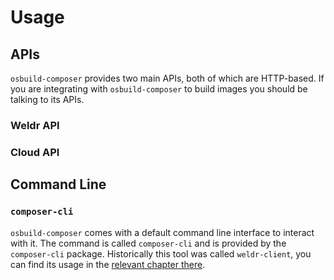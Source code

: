 # Usage

## APIs

`osbuild-composer` provides two main APIs, both of which are HTTP-based. If you
are integrating with `osbuild-composer` to build images you should be talking to
its APIs.

### Weldr API

### Cloud API

## Command Line

### `composer-cli`

`osbuild-composer` comes with a default command line interface to interact with
it. The command is called `composer-cli` and is provided by the `composer-cli`
package. Historically this tool was called `weldr-client`, you can find its usage
in the [relevant chapter there](/user-guide/weldr-client/usage.md).
